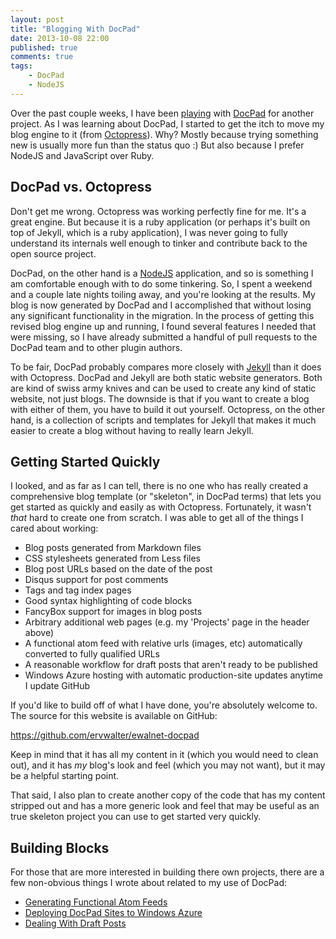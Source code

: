 ```yaml
---
layout: post
title: "Blogging With DocPad"
date: 2013-10-08 22:00
published: true
comments: true
tags:
    - DocPad
    - NodeJS
---
```


Over the past couple weeks, I have been [playing](/2013/10/06/for-sale-by-owner/) with [DocPad](http://docpad.org) for another project. As I was learning about DocPad, I started to get the itch to move my blog engine to it (from [Octopress](/2012/09/08/octopress-customizations/)).  Why? Mostly because trying something new is usually more fun than the status quo :)  But also because I prefer NodeJS and JavaScript over Ruby.

## DocPad vs. Octopress

Don't get me wrong.  Octopress was working perfectly fine for me.  It's a great engine.  But because it is a ruby application (or perhaps it's built on top of Jekyll, which is a ruby application), I was never going to fully understand its internals well enough to tinker and contribute back to the open source project.

DocPad, on the other hand is a [NodeJS](http://nodejs.org) application, and so is something I am comfortable enough with to do some tinkering.  So, I spent a weekend and a couple late nights toiling away, and you're looking at the results.  My blog is now generated by DocPad and I accomplished that without losing any significant functionality in the migration.  In the process of getting this revised blog engine up and running, I found several features I needed that were missing, so I have already submitted a handful of pull requests to the DocPad team and to other plugin authors.

To be fair, DocPad probably compares more closely with [Jekyll](http://jekyllrb.com/) than it does with Octopress.  DocPad and Jekyll are both static website generators. Both are kind of swiss army knives and can be used to create any kind of static website, not just blogs. The downside is that if you want to create a blog with either of them, you have to build it out yourself. Octopress, on the other hand, is a collection of scripts and templates for Jekyll that makes it much easier to create a blog without having to really learn Jekyll.

## Getting Started Quickly

I looked, and as far as I can tell, there is no one who has really created a comprehensive blog template (or "skeleton", in DocPad terms) that lets you get started as quickly and easily as with Octopress.  Fortunately, it wasn't _that_ hard to create one from scratch.  I was able to get all of the things I cared about working:

* Blog posts generated from Markdown files
* CSS stylesheets generated from Less files
* Blog post URLs based on the date of the post
* Disqus support for post comments
* Tags and tag index pages
* Good syntax highlighting of code blocks
* FancyBox support for images in blog posts
* Arbitrary additional web pages (e.g. my 'Projects' page in the header above)
* A functional atom feed with relative urls (images, etc) automatically converted to fully qualified URLs
* A reasonable workflow for draft posts that aren't ready to be published
* Windows Azure hosting with automatic production-site updates anytime I update GitHub

If you'd like to build off of what I have done, you're absolutely welcome to.  The source for this website is available on GitHub:

<https://github.com/ervwalter/ewalnet-docpad>

Keep in mind that it has all my content in it (which you would need to clean out), and it has _my_ blog's look and feel (which you may not want), but it may be a helpful starting point.

That said, I also plan to create another copy of the code that has my content stripped out and has a more generic look and feel that may be useful as an true skeleton project you can use to get started very quickly.

## Building Blocks

For those that are more interested in building there own projects, there are a few non-obvious things I wrote about related to my use of DocPad:

* [Generating Functional Atom Feeds](/2013/10/09/atom-feeds-with-docpad/)
* [Deploying DocPad Sites to Windows Azure](/2013/10/10/deploying-docpad-sites-to-azure/)
* [Dealing With Draft Posts](/2013/10/13/draft-posts-with-docpad/)
